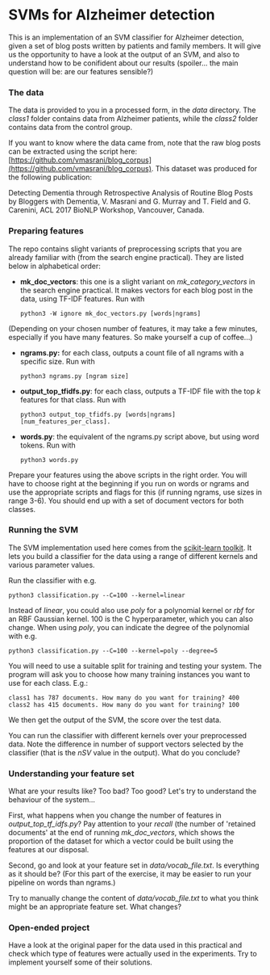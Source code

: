 # SVMs for Alzheimer detection

This is an implementation of an SVM classifier for Alzheimer detection, given a set of blog posts written by patients and family members. It will give us the opportunity to have a look at the output of an SVM, and also to understand how to be conifident about our results (spoiler... the main question will be: are our features sensible?)

### The data

The data is provided to you in a processed form, in the *data* directory. The *class1* folder contains data from Alzheimer patients, while the *class2* folder contains data from the control group. 

If you want to know where the data came from, note that the raw blog posts can be extracted using the script here: [https://github.com/vmasrani/blog_corpus](https://github.com/vmasrani/blog_corpus). This dataset was produced for the following publication:

Detecting Dementia through Retrospective Analysis of Routine Blog Posts by Bloggers with Dementia,
V. Masrani and G. Murray and T. Field and G. Carenini, ACL 2017 BioNLP Workshop, Vancouver, Canada.


### Preparing features

The repo contains slight variants of preprocessing scripts that you are already familiar with (from the search engine practical). They are listed below in alphabetical order:

* **mk_doc_vectors**: this one is a slight variant on *mk_category_vectors* in the search engine practical. It makes vectors for each blog post in the data, using TF-IDF features. Run with 

      python3 -W ignore mk_doc_vectors.py [words|ngrams]

(Depending on your chosen number of features, it may take a few minutes, especially if you have many features. So make yourself a cup of coffee...)

* **ngrams.py:** for each class, outputs a count file of all ngrams with a specific size. Run with 

      python3 ngrams.py [ngram size]

* **output_top_tfidfs.py**: for each class, outputs a TF-IDF file with the top *k* features for that class. Run with 

      python3 output_top_tfidfs.py [words|ngrams] [num_features_per_class].

* **words.py**: the equivalent of the ngrams.py script above, but using word tokens. Run with

      python3 words.py


Prepare your features using the above scripts in the right order. You will have to choose right at the beginning if you run on words or ngrams and use the appropriate scripts and flags for this (if running ngrams, use sizes in range 3-6). You should end up with a set of document vectors for both classes.


### Running the SVM

The SVM implementation used here comes from the [scikit-learn toolkit](http://scikit-learn.org/stable/modules/generated/sklearn.svm.SVC.html#sklearn.svm.SVC). It lets you build a classifier for the data using a range of different kernels and various parameter values.

Run the classifier with e.g.

    python3 classification.py --C=100 --kernel=linear

Instead of *linear*, you could also use *poly* for a polynomial kernel or *rbf* for an RBF Gaussian kernel. 100 is the C hyperparameter, which you can also change. When using *poly*, you can indicate the degree of the polynomial with e.g.

    python3 classification.py --C=100 --kernel=poly --degree=5

You will need to use a suitable split for training and testing your system. The program will ask you to choose how many training instances you want to use for each class. E.g.:

    class1 has 787 documents. How many do you want for training? 400
    class2 has 415 documents. How many do you want for training? 100

We then get the output of the SVM, the score over the test data. 

You can run the classifier with different kernels over your preprocessed data. Note the difference in number of support vectors selected by the classifier (that is the *nSV* value in the output). What do you conclude?



### Understanding your feature set

What are your results like? Too bad? Too good? Let's try to understand the behaviour of the system...

First, what happens when you change the number of features in *output\_top\_tf\_idfs.py*? Pay attention to your *recall* (the number of 'retained documents' at the end of running *mk_doc_vectors*, which shows the proportion of the dataset for which a vector could be built using the features at our disposal.

Second, go and look at your feature set in *data/vocab_file.txt*. Is everything as it should be? (For this part of the exercise, it may be easier to run your pipeline on words than ngrams.) 

Try to manually change the content of *data/vocab_file.txt* to what you think might be an appropriate feature set. What changes?


### Open-ended project

Have a look at the original paper for the data used in this practical and check which type of features were actually used in the experiments. Try to implement yourself some of their solutions.



